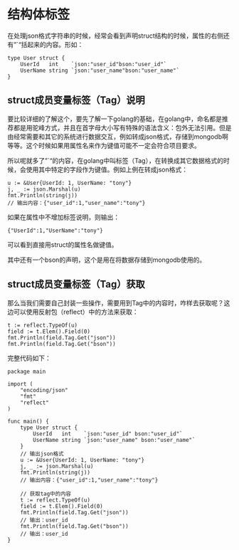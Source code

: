 # 结构体标签

在处理json格式字符串的时候，经常会看到声明struct结构的时候，属性的右侧还有”\`“括起来的内容。形如：

    type User struct {
        UserId   int    `json:"user_id"bson:"user_id"`
        UserName string `json:"user_name"bson:"user_name"`
    }

## struct成员变量标签（Tag）说明

要比较详细的了解这个，要先了解一下golang的基础，在golang中，命名都是推荐都是用驼峰方式，并且在首字母大小写有特殊的语法含义：包外无法引用。但是由经常需要和其它的系统进行数据交互，例如转成json格式，存储到mongodb啊等等。这个时候如果用属性名来作为键值可能不一定会符合项目要求。

所以呢就多了”\`“的内容，在golang中叫标签（Tag），在转换成其它数据格式的时候，会使用其中特定的字段作为键值。例如上例在转成json格式：

```
u := &User{UserId: 1, UserName: "tony"}
j, _ := json.Marshal(u)
fmt.Println(string(j))
// 输出内容：{"user_id":1,"user_name":"tony"}
```

如果在属性中不增加标签说明，则输出：

```
{"UserId":1,"UserName":"tony"}
```

可以看到直接用struct的属性名做键值。

其中还有一个bson的声明，这个是用在将数据存储到mongodb使用的。

## struct成员变量标签（Tag）获取

那么当我们需要自己封装一些操作，需要用到Tag中的内容时，咋样去获取呢？这边可以使用反射包（reflect）中的方法来获取：

```
t := reflect.TypeOf(u)
field := t.Elem().Field(0)
fmt.Println(field.Tag.Get("json"))
fmt.Println(field.Tag.Get("bson"))
```

完整代码如下：

    package main

    import (
        "encoding/json"
        "fmt"
        "reflect"
    )

    func main() {
        type User struct {
            UserId   int    `json:"user_id" bson:"user_id"`
            UserName string `json:"user_name" bson:"user_name"`
        }
        // 输出json格式
        u := &User{UserId: 1, UserName: "tony"}
        j, _ := json.Marshal(u)
        fmt.Println(string(j))
        // 输出内容：{"user_id":1,"user_name":"tony"}

        // 获取tag中的内容
        t := reflect.TypeOf(u)
        field := t.Elem().Field(0)
        fmt.Println(field.Tag.Get("json"))
        // 输出：user_id
        fmt.Println(field.Tag.Get("bson"))
        // 输出：user_id
    }



